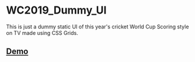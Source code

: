 # WC2019_Dummy_UI
This is just a dummy static UI of this year's cricket World Cup Scoring style on TV made using CSS Grids.
## [Demo](https://wc2019dummyui.netlify.com/)

